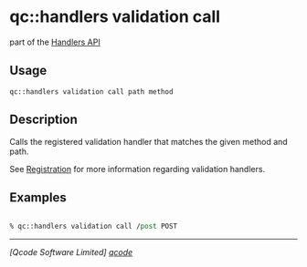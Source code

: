 qc::handlers validation call
==============

part of the [Handlers API](../handlers-api.md)

Usage
-----
`qc::handlers validation call path method`

Description
-----------
Calls the registered validation handler that matches the given method and path.

See [Registration](../registration.md) for more information regarding validation handlers.

Examples
--------
```tcl

% qc::handlers validation call /post POST

```

----------------------------------
*[Qcode Software Limited] [qcode]*

[qcode]: http://www.qcode.co.uk "Qcode Software"